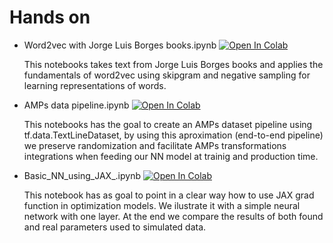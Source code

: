 # Hands on

* Word2vec with Jorge Luis Borges books.ipynb [![Open In Colab](https://colab.research.google.com/assets/colab-badge.svg)](https://colab.research.google.com/drive/1bQBaUdT_NQCzNMMmJ3OMjSvaAj4X9eDs?authuser=1#scrollTo=1mw1EsdKzRQZ)
   
   This notebooks takes text from Jorge Luis Borges books and applies the fundamentals of word2vec using skipgram and negative sampling for learning representations of words.
   
* AMPs data pipeline.ipynb [![Open In Colab](https://colab.research.google.com/assets/colab-badge.svg)](https://colab.research.google.com/drive/1ZYlnVmaA9Gs1DbSeO_r9-pKJE3Pf3_xS#scrollTo=BP4gHy15foOy)
   
   This notebooks has the goal to create an AMPs dataset pipeline using tf.data.TextLineDataset, by using this aproximation (end-to-end pipeline) we preserve randomization and facilitate AMPs transformations integrations when feeding our NN model at trainig and production time.

* Basic_NN_using_JAX_.ipynb  [![Open In Colab](https://colab.research.google.com/assets/colab-badge.svg)](https://colab.research.google.com/drive/1Q2Bo6OSkGJr5gVAhI6zjgQ-KJO8xgPhG)

   This notebook has as goal to point in a clear way how to use JAX grad function in optimization models. We ilustrate it with a simple neural network with one layer. At the end we compare the results of both found and real parameters used to simulated data.

   
